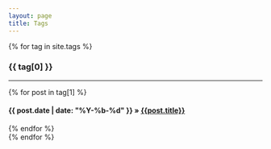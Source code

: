 ```yaml
---
layout: page
title: Tags
---
```


<div id="blog-marks" class="tags">
	{% for tag in site.tags %}
	<article class="hentry" role="article">
	<h3 id="{{ tag[0] }}-ref">{{ tag[0] }}</h3>
	<hr>
	{% for post in tag[1] %}
		<h4>
			<time>{{ post.date | date: "%Y-%b-%d" }}</time>  &raquo;   
			<a href='{{ post.url }}'>{{post.title}}</a>
		</h4>
	{% endfor %}
    </article>
    {% endfor %}
</div>